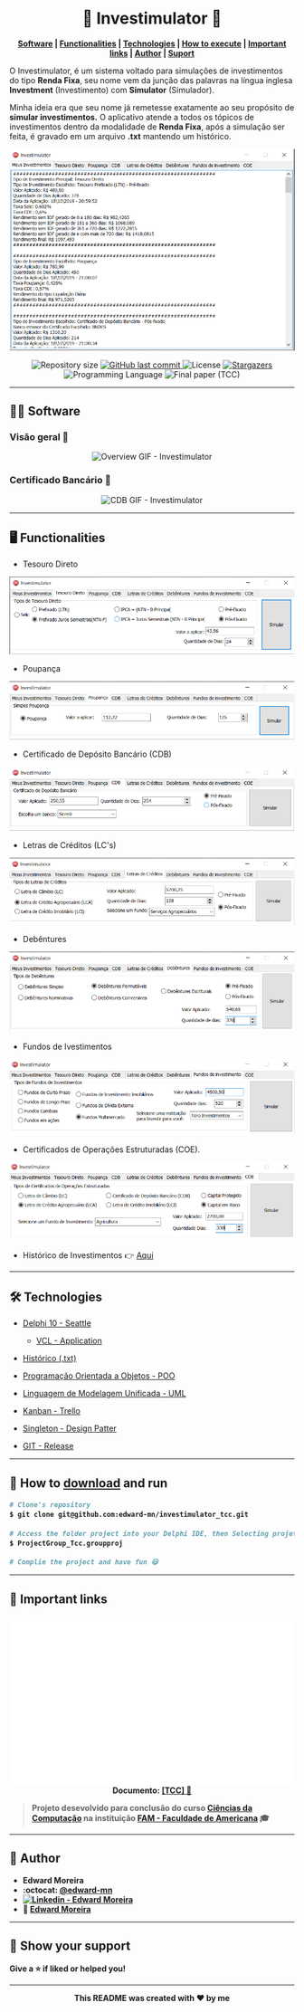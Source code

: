 <p align="center">
  <h1 align="center">💸 Investimulator 💸</h1>
</p>

<strong>
  <p align="center">
    <a href="#-software">Software</a> |
    <a href="#-functionalities">Functionalities</a> |
    <a href="#-technologies">Technologies</a> |
    <a href="#-how-to-download-and-run">How to execute</a> | 
    <a href="#-important-links">Important links</a> | 
    <a href="#-author">Author</a> | 
    <a href="#-show-your-support">Suport</a>
  </p>
</strong>

<p>
  O Investimulator, é um sistema voltado para simulações de investimentos do tipo <b>Renda Fixa</b>, seu nome vem da junção das palavras na língua inglesa <b>Investment</b> (Investimento) com <b>Simulator</b> (Simulador).
 
  Minha ideia era que seu nome já remetesse exatamente ao seu propósito de <b>simular investimentos.</b> O aplicativo atende a todos os tópicos de investimentos dentro da modalidade de <b>Renda Fixa</b>, após a simulação ser feita, é gravado em um arquivo <b>.txt</b> mantendo um histórico.
</p>

<p align="center">
  <img src="./Investimentos/Pictures/all.png" alt="Todos investimentos - Investimulator"/>
</p>

<p align="center">	
  <img alt="Repository size" src="https://img.shields.io/github/repo-size/edward-mn/investimulator_tcc?color=CEDEE5">

  <a href="https://github.com/edward-mn/happy-nlw/commits/master">
    <img alt="GitHub last commit" src="https://img.shields.io/github/last-commit/edward-mn/investimulator_tcc?color=FF0000">
  </a> 
  
  <img alt="License" src="https://img.shields.io/badge/license-MIT-cca714">
  
  <a href="https://github.com/edward-mn/investimulator_tcc/stargazers">
    <img alt="Stargazers" src="https://img.shields.io/github/stars/edward-mn/investimulator_tcc?color=CEDEE5&logo=github">
  </a>
  
  <img alt="Programming Language" src="https://img.shields.io/badge/Language-Delphi-FF0000">  
    
  <img alt="Final paper (TCC)" src="https://img.shields.io/badge/Final-Project-cca714">   
</p>

---

## 👨‍💻 Software

### Visão geral 👀

<p align="center">
  <img src="./Investimentos/Pictures/overveiwTcc.gif" alt="Overview GIF - Investimulator"/>
</p>

### Certificado Bancário 🏦

<p align="center">
  <img src="./Investimentos/Pictures/cdbApplication.gif" alt="CDB GIF - Investimulator"/>
</p>

---

## 🖥 Functionalities

- Tesouro Direto
<p align="center">
  <img src="./Investimentos/Pictures/tesouroDireto.png" alt="Tesouro Direto - Investimulator"/>
</p>

- Poupança
<p align="center">
  <img src="./Investimentos/Pictures/poupanca.png" alt="Poupanca - Investimulator"/>
</p>

- Certificado de Depósito Bancário (CDB)
<p align="center">
  <img src="./Investimentos/Pictures/cdb.png" alt="Certificado de Depósito Bancário (CDB) - Investimulator"/>
</p>

- Letras de Créditos (LC's)
<p align="center">
  <img src="./Investimentos/Pictures/letrasCredito.png" alt="Letras de Créditos (LC's) - Investimulator"/>
</p>

- Debêntures
<p align="center">
  <img src="./Investimentos/Pictures/debentures.png" alt="Debêntures - Investimulator"/>
</p>

- Fundos de Ivestimentos
<p align="center">
  <img src="./Investimentos/Pictures/fundosInvestimento.png" alt="Fundos de Ivestimentos - Investimulator"/>
</p>

- Certificados de Operações Estruturadas (COE).
<p align="center">
  <img src="./Investimentos/Pictures/coe.png" alt="Certificados de Operações Estruturadas (COE) - Investimulator"/>
</p>

- Histórico de Investimentos 👉 [Aqui](./Investimentos)

---

## 🛠 Technologies 
- [Delphi 10 - Seattle](https://www.embarcadero.com/br/products/delphi/whats-new)
  - [VCL - Application](https://docwiki.embarcadero.com/RADStudio/Sydney/en/VCL_Forms_Application)
- [Histórico (.txt)](https://pt.wikipedia.org/wiki/Arquivo_de_texto)
 
- [Programação Orientada a Objetos - POO](https://pt.wikipedia.org/wiki/Programa%C3%A7%C3%A3o_orientada_a_objetos)
- [Linguagem de Modelagem Unificada - UML](https://pt.wikipedia.org/wiki/UML)
- [Kanban - Trello](https://pt.wikipedia.org/wiki/Kanban)
- [Singleton - Design Patter](https://pt.wikipedia.org/wiki/Singleton)
- [GIT - Release](https://docs.github.com/pt/repositories/releasing-projects-on-github/managing-releases-in-a-repository)

---

## 👷 How to [download](https://github.com/edward-mn/investimulator_tcc/archive/master.zip) and <b>run<b>
```bash
# Clone's repository
$ git clone git@github.com:edward-mn/investimulator_tcc.git
  
# Access the folder project into your Delphi IDE, then Selecting projetc group into App folder
$ ProjectGroup_Tcc.groupproj

# Complie the project and have fun 😃
```
---

## 🔗 Important links
 
<p align="center">
  <img src="./Investimentos/Pictures/logo_fam.png" width="800px" height="300px" align="center" alt="Faculdade de Americana - FAM"/>
  <br>
  Documento:
  <a href="./Investimentos/Pictures/tcc_investimulator.pdf">[TCC] 📑</a>
</p>
  
> Projeto desevolvido para conclusão do curso [Ciências da Computação](https://www.fam.br/cursos/graduacao/ciencia-computacao/) na instituição [FAM - Faculdade de Americana](https://www.fam.br/) 🎓 
  
---

## 🦹‍ Author

* **Edward Moreira**
* :octocat: [@edward-mn](https://github.com/edward-mn)
* <a href="https://www.linkedin.com/in/edward-moreira-5b3056115/">
    <img alt="Linkedin - Edward Moreira" src="https://img.shields.io/badge/-Edward--Moreira-blue?style=flat-square&logo=Linkedin&logoColor=white&link=https://www.linkedin.com/in/edward-moreira-5b3056115/">
  </a> 
* :rocket: [Edward Moreira](https://app.rocketseat.com.br/me/edward-moreira-do-nascimento-02578)

---

## 🤝 Show your support

Give a ⭐️ if liked or helped you!

***

<strong>
  <p align="center"> This README was created with ❤️ by me </p>
</strong>
